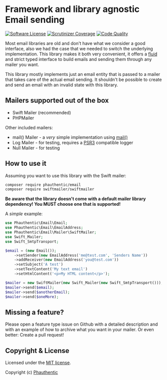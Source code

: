 # Framework and library agnostic Email sending

[![Software License](https://img.shields.io/badge/license-MIT-brightgreen.svg?style=flat-square)](LICENSE)
[![Scrutinizer Coverage](https://img.shields.io/scrutinizer/coverage/g/Phauthentic/email/master.svg?style=flat-square)](https://scrutinizer-ci.com/g/Phauthentic/email/)
[![Code Quality](https://img.shields.io/scrutinizer/g/Phauthentic/email/master.svg?style=flat-square)](https://scrutinizer-ci.com/g/Phauthentic/email/)

Most email libraries are old and don't have what we consider a good interface, also we had the case that we needed to switch the underlying implementation. This library makes it both very convenient, it offers a [fluid](https://en.wikipedia.org/wiki/Fluent_interface) and strict typed interface to build emails and sending them through any mailer you want.

This library mostly implements just an email entity that is passed to a mailer that takes care of the actual email sending. It shouldn't be possible to create and send an email with an invalid state with this library.

## Mailers supported out of the box

* Swift Mailer (recommended)
* PHPMailer

Other included mailers:
* mail() Mailer - a *very* simple implementation using [mail()](http://php.net/manual/de/function.mail.php)
* Log Mailer - for testing, requires a [PSR3](https://github.com/php-fig/log) compatible logger
* Null Mailer - for testing

## How to use it

Assuming you want to use this library with the Swift mailer:

```sh
composer require phauthentic/email
composer require swiftmailer/swiftmailer
```

**Be aware that the library doesn't come with a default mailer library dependency! You MUST choose one that is supported!**

A *simple* example:

```php
use Phauthentic\Email\Email;
use Phauthentic\Email\EmailAddress;
use Phauthentic\Email\Mailer\SwiftMailer;
use Swift_Mailer;
use Swift_SmtpTransport;

$email = (new Email());
    ->setSender(new EmailAddress('me@test.com', 'Senders Name'))
    ->addReceiver(new EmailAddress('you@test.com'))
    ->setSubject('A test')
    ->setTextContent('My text email')
    ->setHtmlContent('<p>My HTML content</p>');

$mailer = new SwiftMailer(new Swift_Mailer(new Swift_SmtpTransport()));
$mailer->send($email);
$mailer->send($anotherEmail);
$mailer->send($oneMore);
```

## Missing a feature?

Please open a feature type issue on Github with a detailed description and with an example of how to archive what you want in your mailer. Or even better: Create a pull request!

## Copyright & License

Licensed under the [MIT license](LICENSE.txt).

Copyright (c) [Phauthentic](https://github.com/Phauthentic)
